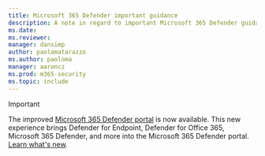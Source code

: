 ```yaml
---
title: Microsoft 365 Defender important guidance
description: A note in regard to important Microsoft 365 Defender guidance.
ms.date: 
ms.reviewer: 
manager: dansimp
author: paolomatarazzo
ms.author: paoloma
manager: aaroncz
ms.prod: m365-security
ms.topic: include
---
```


> [!IMPORTANT]
> The improved [Microsoft 365 Defender portal](https://security.microsoft.com) is now available. This new experience brings Defender for Endpoint, Defender for Office 365, Microsoft 365 Defender, and more into the Microsoft 365 Defender portal. [Learn what's new](/microsoft-365/security/mtp/overview-security-center).
